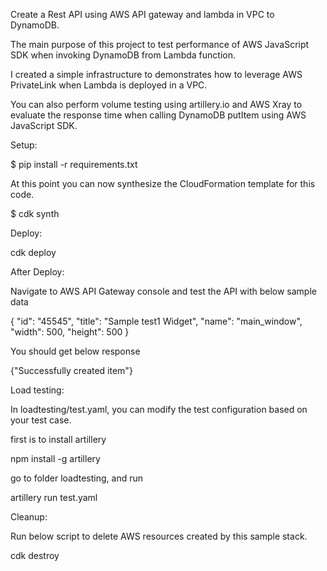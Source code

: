 Create a Rest API using AWS API gateway and lambda in VPC to DynamoDB.

The main purpose of this project to test performance of AWS JavaScript SDK when invoking DynamoDB from Lambda function.

I created a simple infrastructure to demonstrates how to leverage AWS PrivateLink when Lambda is deployed in a VPC.

You can also perform volume testing using artillery.io and AWS Xray to evaluate the response time when calling DynamoDB putItem using AWS JavaScript SDK.

Setup:

$ pip install -r requirements.txt

At this point you can now synthesize the CloudFormation template for this code.

$ cdk synth

Deploy:

cdk deploy

After Deploy:

Navigate to AWS API Gateway console and test the API with below sample data

{
    "id": "45545", 
    "title": "Sample test1 Widget",
    "name": "main_window",
    "width": 500,
    "height": 500
}

You should get below response

{"Successfully created item"}

Load testing:

In loadtesting/test.yaml, you can modify the test configuration based on your test case.

first is to install artillery

npm install -g artillery

go to folder loadtesting, and run

artillery run test.yaml

Cleanup:

Run below script to delete AWS resources created by this sample stack.

cdk destroy

